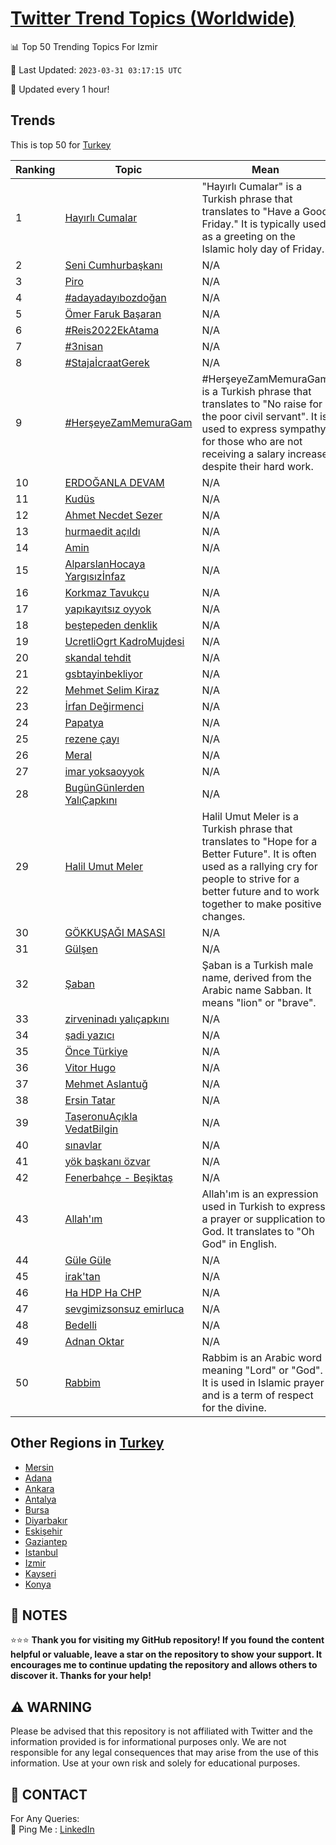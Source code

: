 [Twitter Trend Topics (Worldwide)](https://github.com/ErcinDedeoglu/Twitter-Trend-Topics)
==========


📊 Top 50 Trending Topics For Izmir

📆 Last Updated: `2023-03-31 03:17:15 UTC`

🔧 Updated every 1 hour!


## Trends

This is top 50 for [Turkey](</Turkey>)

| Ranking | Topic | Mean |
| ------- | ------------ | ------------ |
| 1 | [Hayırlı Cumalar](http://twitter.com/search?q=Hay%c4%b1rl%c4%b1+Cumalar) | "Hayırlı Cumalar" is a Turkish phrase that translates to "Have a Good Friday." It is typically used as a greeting on the Islamic holy day of Friday. |
| 2 | [Seni Cumhurbaşkanı](http://twitter.com/search?q=Seni+Cumhurba%c5%9fkan%c4%b1) | N/A |
| 3 | [Piro](http://twitter.com/search?q=Piro) | N/A |
| 4 | [#adayadayıbozdoğan](http://twitter.com/search?q=%23adayaday%c4%b1bozdo%c4%9fan) | N/A |
| 5 | [Ömer Faruk Başaran](http://twitter.com/search?q=%c3%96mer+Faruk+Ba%c5%9faran) | N/A |
| 6 | [#Reis2022EkAtama](http://twitter.com/search?q=%23Reis2022EkAtama) | N/A |
| 7 | [#3nisan](http://twitter.com/search?q=%233nisan) | N/A |
| 8 | [#StajaİcraatGerek](http://twitter.com/search?q=%23Staja%c4%b0craatGerek) | N/A |
| 9 | [#HerşeyeZamMemuraGam](http://twitter.com/search?q=%23Her%c5%9feyeZamMemuraGam) | #HerşeyeZamMemuraGam is a Turkish phrase that translates to "No raise for the poor civil servant". It is used to express sympathy for those who are not receiving a salary increase despite their hard work. |
| 10 | [ERDOĞANLA DEVAM](http://twitter.com/search?q=ERDO%c4%9eANLA+DEVAM) | N/A |
| 11 | [Kudüs](http://twitter.com/search?q=Kud%c3%bcs) | N/A |
| 12 | [Ahmet Necdet Sezer](http://twitter.com/search?q=Ahmet+Necdet+Sezer) | N/A |
| 13 | [hurmaedit açıldı](http://twitter.com/search?q=hurmaedit+a%c3%a7%c4%b1ld%c4%b1) | N/A |
| 14 | [Amin](http://twitter.com/search?q=Amin) | N/A |
| 15 | [AlparslanHocaya Yargısızİnfaz](http://twitter.com/search?q=AlparslanHocaya+Yarg%c4%b1s%c4%b1z%c4%b0nfaz) | N/A |
| 16 | [Korkmaz Tavukçu](http://twitter.com/search?q=Korkmaz+Tavuk%c3%a7u) | N/A |
| 17 | [yapıkayıtsız oyyok](http://twitter.com/search?q=yap%c4%b1kay%c4%b1ts%c4%b1z+oyyok) | N/A |
| 18 | [beştepeden denklik](http://twitter.com/search?q=be%c5%9ftepeden+denklik) | N/A |
| 19 | [UcretliOgrt KadroMujdesi](http://twitter.com/search?q=UcretliOgrt+KadroMujdesi) | N/A |
| 20 | [skandal tehdit](http://twitter.com/search?q=skandal+tehdit) | N/A |
| 21 | [gsbtayinbekliyor](http://twitter.com/search?q=gsbtayinbekliyor) | N/A |
| 22 | [Mehmet Selim Kiraz](http://twitter.com/search?q=Mehmet+Selim+Kiraz) | N/A |
| 23 | [İrfan Değirmenci](http://twitter.com/search?q=%c4%b0rfan+De%c4%9firmenci) | N/A |
| 24 | [Papatya](http://twitter.com/search?q=Papatya) | N/A |
| 25 | [rezene çayı](http://twitter.com/search?q=rezene+%c3%a7ay%c4%b1) | N/A |
| 26 | [Meral](http://twitter.com/search?q=Meral) | N/A |
| 27 | [imar yoksaoyyok](http://twitter.com/search?q=imar+yoksaoyyok) | N/A |
| 28 | [BugünGünlerden YalıÇapkını](http://twitter.com/search?q=Bug%c3%bcnG%c3%bcnlerden+Yal%c4%b1%c3%87apk%c4%b1n%c4%b1) | N/A |
| 29 | [Halil Umut Meler](http://twitter.com/search?q=Halil+Umut+Meler) | Halil Umut Meler is a Turkish phrase that translates to "Hope for a Better Future". It is often used as a rallying cry for people to strive for a better future and to work together to make positive changes. |
| 30 | [GÖKKUŞAĞI MASASI](http://twitter.com/search?q=G%c3%96KKU%c5%9eA%c4%9eI+MASASI) | N/A |
| 31 | [Gülşen](http://twitter.com/search?q=G%c3%bcl%c5%9fen) | N/A |
| 32 | [Şaban](http://twitter.com/search?q=%c5%9eaban) | Şaban is a Turkish male name, derived from the Arabic name Sabban. It means "lion" or "brave". |
| 33 | [zirveninadı yalıçapkını](http://twitter.com/search?q=zirveninad%c4%b1+yal%c4%b1%c3%a7apk%c4%b1n%c4%b1) | N/A |
| 34 | [şadi yazıcı](http://twitter.com/search?q=%c5%9fadi+yaz%c4%b1c%c4%b1) | N/A |
| 35 | [Önce Türkiye](http://twitter.com/search?q=%c3%96nce+T%c3%bcrkiye) | N/A |
| 36 | [Vitor Hugo](http://twitter.com/search?q=Vitor+Hugo) | N/A |
| 37 | [Mehmet Aslantuğ](http://twitter.com/search?q=Mehmet+Aslantu%c4%9f) | N/A |
| 38 | [Ersin Tatar](http://twitter.com/search?q=Ersin+Tatar) | N/A |
| 39 | [TaşeronuAçıkla VedatBilgin](http://twitter.com/search?q=Ta%c5%9feronuA%c3%a7%c4%b1kla+VedatBilgin) | N/A |
| 40 | [sınavlar](http://twitter.com/search?q=s%c4%b1navlar) | N/A |
| 41 | [yök başkanı özvar](http://twitter.com/search?q=y%c3%b6k+ba%c5%9fkan%c4%b1+%c3%b6zvar) | N/A |
| 42 | [Fenerbahçe - Beşiktaş](http://twitter.com/search?q=Fenerbah%c3%a7e+-+Be%c5%9fikta%c5%9f) | N/A |
| 43 | [Allah'ım](http://twitter.com/search?q=Allah%27%c4%b1m) | Allah'ım is an expression used in Turkish to express a prayer or supplication to God. It translates to "Oh God" in English. |
| 44 | [Güle Güle](http://twitter.com/search?q=G%c3%bcle+G%c3%bcle) | N/A |
| 45 | [irak'tan](http://twitter.com/search?q=irak%27tan) | N/A |
| 46 | [Ha HDP Ha CHP](http://twitter.com/search?q=Ha+HDP+Ha+CHP) | N/A |
| 47 | [sevgimizsonsuz emirluca](http://twitter.com/search?q=sevgimizsonsuz+emirluca) | N/A |
| 48 | [Bedelli](http://twitter.com/search?q=Bedelli) | N/A |
| 49 | [Adnan Oktar](http://twitter.com/search?q=Adnan+Oktar) | N/A |
| 50 | [Rabbim](http://twitter.com/search?q=Rabbim) | Rabbim is an Arabic word meaning "Lord" or "God". It is used in Islamic prayer and is a term of respect for the divine. |



## Other Regions in [Turkey](</Turkey>)

* [Mersin](</Turkey/Mersin.md>)
* [Adana](</Turkey/Adana.md>)
* [Ankara](</Turkey/Ankara.md>)
* [Antalya](</Turkey/Antalya.md>)
* [Bursa](</Turkey/Bursa.md>)
* [Diyarbakır](</Turkey/Diyarbakır.md>)
* [Eskişehir](</Turkey/Eskişehir.md>)
* [Gaziantep](</Turkey/Gaziantep.md>)
* [Istanbul](</Turkey/Istanbul.md>)
* [Izmir](</Turkey/Izmir.md>)
* [Kayseri](</Turkey/Kayseri.md>)
* [Konya](</Turkey/Konya.md>)



## 📝 NOTES

⭐⭐⭐ **Thank you for visiting my GitHub repository! If you found the content helpful or valuable, leave a star on the repository to show your support. It encourages me to continue updating the repository and allows others to discover it. Thanks for your help!**


## ⚠️ WARNING

Please be advised that this repository is not affiliated with Twitter and the information provided is for informational purposes only. We are not responsible for any legal consequences that may arise from the use of this information. Use at your own risk and solely for educational purposes.


## 📨 CONTACT

 For Any Queries:  
            🏓 Ping Me : [LinkedIn](https://www.linkedin.com/in/ercindedeoglu/)

